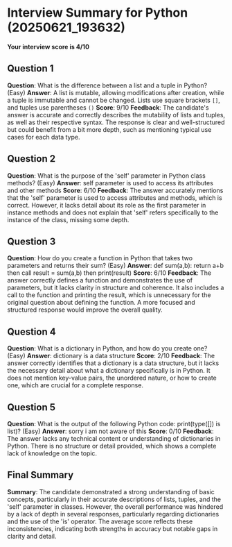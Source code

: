 # Interview Summary for Python (20250621_193632)

**Your interview score is 4/10**

## Question 1
**Question**: What is the difference between a list and a tuple in Python? (Easy)
**Answer**: A list is mutable, allowing modifications after creation, while a tuple is immutable and cannot be changed. Lists use square brackets `[]`, and tuples use parentheses `()`
**Score**: 9/10
**Feedback**: The candidate's answer is accurate and correctly describes the mutability of lists and tuples, as well as their respective syntax. The response is clear and well-structured but could benefit from a bit more depth, such as mentioning typical use cases for each data type.

## Question 2
**Question**: What is the purpose of the 'self' parameter in Python class methods? (Easy)
**Answer**: self parameter is used to access its attributes and other methods
**Score**: 6/10
**Feedback**: The answer accurately mentions that the 'self' parameter is used to access attributes and methods, which is correct. However, it lacks detail about its role as the first parameter in instance methods and does not explain that 'self' refers specifically to the instance of the class, missing some depth.

## Question 3
**Question**: How do you create a function in Python that takes two parameters and returns their sum? (Easy)
**Answer**: def sum(a,b): return a+b then call result = sum(a,b) then print(result)
**Score**: 6/10
**Feedback**: The answer correctly defines a function and demonstrates the use of parameters, but it lacks clarity in structure and coherence. It also includes a call to the function and printing the result, which is unnecessary for the original question about defining the function. A more focused and structured response would improve the overall quality.

## Question 4
**Question**: What is a dictionary in Python, and how do you create one? (Easy)
**Answer**: dictionary is a data structure
**Score**: 2/10
**Feedback**: The answer correctly identifies that a dictionary is a data structure, but it lacks the necessary detail about what a dictionary specifically is in Python. It does not mention key-value pairs, the unordered nature, or how to create one, which are crucial for a complete response.

## Question 5
**Question**: What is the output of the following Python code: print(type([]) is list)? (Easy)
**Answer**: sorry i am not aware of this
**Score**: 0/10
**Feedback**: The answer lacks any technical content or understanding of dictionaries in Python. There is no structure or detail provided, which shows a complete lack of knowledge on the topic.

## Final Summary
**Summary**: The candidate demonstrated a strong understanding of basic concepts, particularly in their accurate descriptions of lists, tuples, and the 'self' parameter in classes. However, the overall performance was hindered by a lack of depth in several responses, particularly regarding dictionaries and the use of the 'is' operator. The average score reflects these inconsistencies, indicating both strengths in accuracy but notable gaps in clarity and detail.
